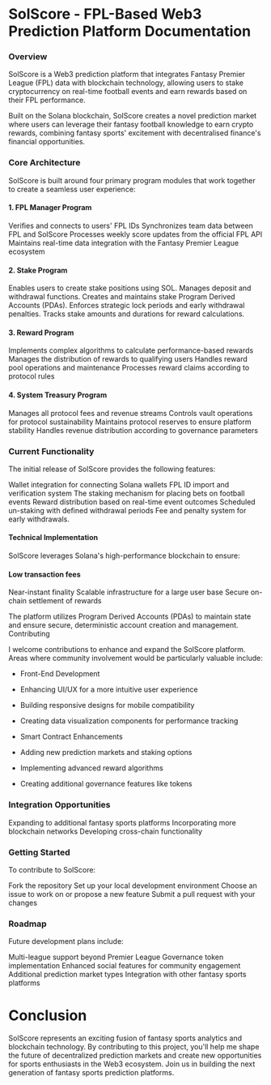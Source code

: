 # SolScore - FPL-Based Web3 Prediction Platform Documentation

### Overview
SolScore is a Web3 prediction platform that integrates Fantasy Premier League (FPL) data with blockchain technology, allowing users to stake cryptocurrency on real-time football events and earn rewards based on their FPL performance.

Built on the Solana blockchain, SolScore creates a novel prediction market where users can leverage their fantasy football knowledge to earn crypto rewards, combining fantasy sports' excitement with decentralised finance's financial opportunities.

### Core Architecture
SolScore is built around four primary program modules that work together to create a seamless user experience:

#### 1. FPL Manager Program

Verifies and connects to users' FPL IDs
Synchronizes team data between FPL and SolScore
Processes weekly score updates from the official FPL API
Maintains real-time data integration with the Fantasy Premier League ecosystem

#### 2. Stake Program

Enables users to create stake positions using SOL.
Manages deposit and withdrawal functions.
Creates and maintains stake Program Derived Accounts (PDAs).
Enforces strategic lock periods and early withdrawal penalties.
Tracks stake amounts and durations for reward calculations.

#### 3. Reward Program

Implements complex algorithms to calculate performance-based rewards
Manages the distribution of rewards to qualifying users
Handles reward pool operations and maintenance
Processes reward claims according to protocol rules

#### 4. System Treasury Program

Manages all protocol fees and revenue streams
Controls vault operations for protocol sustainability
Maintains protocol reserves to ensure platform stability
Handles revenue distribution according to governance parameters

### Current Functionality
The initial release of SolScore provides the following features:

Wallet integration for connecting Solana wallets
FPL ID import and verification system
The staking mechanism for placing bets on football events
Reward distribution based on real-time event outcomes
Scheduled un-staking with defined withdrawal periods
Fee and penalty system for early withdrawals.

#### Technical Implementation
SolScore leverages Solana's high-performance blockchain to ensure:

#### Low transaction fees
Near-instant finality
Scalable infrastructure for a large user base
Secure on-chain settlement of rewards

The platform utilizes Program Derived Accounts (PDAs) to maintain state and ensure secure, deterministic account creation and management.
Contributing

I welcome contributions to enhance and expand the SolScore platform. Areas where community involvement would be particularly valuable include:

- Front-End Development
- Enhancing UI/UX for a more intuitive user experience
- Building responsive designs for mobile compatibility
- Creating data visualization components for performance tracking
- Smart Contract Enhancements

- Adding new prediction markets and staking options
- Implementing advanced reward algorithms
- Creating additional governance features like tokens

### Integration Opportunities

Expanding to additional fantasy sports platforms
Incorporating more blockchain networks
Developing cross-chain functionality


### Getting Started

To contribute to SolScore:

Fork the repository
Set up your local development environment
Choose an issue to work on or propose a new feature
Submit a pull request with your changes


### Roadmap
Future development plans include:

Multi-league support beyond Premier League
Governance token implementation
Enhanced social features for community engagement
Additional prediction market types
Integration with other fantasy sports platforms

# Conclusion
SolScore represents an exciting fusion of fantasy sports analytics and blockchain technology. 
By contributing to this project, you'll help me shape the future of decentralized prediction markets and create new opportunities for sports enthusiasts in the Web3 ecosystem.
Join us in building the next generation of fantasy sports prediction platforms.

